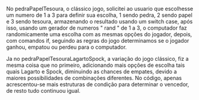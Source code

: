 No pedraPapelTesoura, o clássico jogo, solicitei ao usuario que escolhesse um numero de 1 a 3 para definir sua escolha, 1 sendo pedra, 2 sendo papel e 3 sendo tesoura, armazenando o resultado usando um switch case, após isso, usando um gerador de numeros " rand " de 1 a 3, o computador faz randomicamente uma escolha com as mesmas opções do jogador, depois, com comandos if, seguindo as regras do jogo determinamos se o jogador ganhou, empatou ou perdeu para o computador.

Ja no pedraPapelTesouraLagartoSpock, a variação do jogo clássico, fiz a mesma coisa que no primeiro, adicionando mais opções de escolha tais quais Lagarto e Spock, diminuindo as chances de empates, devido a maiores possibilidades de combinações diferentes. No código, apenas acrescentou-se mais estruturas de condição para determinar o vencedor, de resto tudo continuou igual.